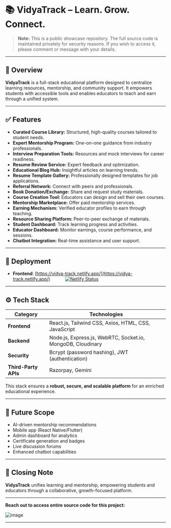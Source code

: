 # 📚 VidyaTrack – Learn. Grow. Connect.

> **Note:** This is a public showcase repository. The full source code is maintained privately for security reasons. If you wish to access it, please comment or message with your details.

---

## 🔎 Overview

**VidyaTrack** is a full-stack educational platform designed to centralize learning resources, mentorship, and community support. It empowers students with accessible tools and enables educators to teach and earn through a unified system.

---

## ✅ Features

- **Curated Course Library:** Structured, high-quality courses tailored to student needs.
- **Expert Mentorship Program:** One-on-one guidance from industry professionals.
- **Interview Preparation Tools:** Resources and mock interviews for career readiness.
- **Resume Review Service:** Expert feedback and optimization.
- **Educational Blog Hub:** Insightful articles on learning trends.
- **Resume Template Gallery:** Professionally designed templates for job applications.
- **Referral Network:** Connect with peers and professionals.
- **Book Donation/Exchange:** Share and request study materials.
- **Course Creation Tool:** Educators can design and sell their own courses.
- **Mentorship Marketplace:** Offer paid mentorship services.
- **Earning Mechanism:** Verified educator profiles to earn through teaching.
- **Resource Sharing Platform:** Peer-to-peer exchange of materials.
- **Student Dashboard:** Track learning progress and activities.
- **Educator Dashboard:** Monitor earnings, course performance, and sessions.
- **Chatbot Integration:** Real-time assistance and user support.

---

## 🚀 Deployment

- **Frontend**: [https://vidya-track.netlify.app/](https://vidya-track.netlify.app/) &nbsp;&nbsp;&nbsp;&nbsp;&nbsp;&nbsp;&nbsp;&nbsp;&nbsp;&nbsp; [![Netlify Status](https://api.netlify.com/api/v1/badges/02d95b97-a97e-4ac4-94cd-3a9d0fb64e7e/deploy-status)](https://app.netlify.com/projects/vidya-track/deploys)  

---

## ⚙ Tech Stack

| **Category**        | **Technologies**                                    |
|----------------------|-----------------------------------------------------|
| **Frontend**        | React.js, Tailwind CSS, Axios, HTML, CSS, JavaScript |
| **Backend**         | Node.js, Express.js, WebRTC, Socket.io, MongoDB, Cloudinary |
| **Security**        | Bcrypt (password hashing), JWT (authentication)     |
| **Third-Party APIs**| Razorpay, Gemini                                    |

This stack ensures a **robust, secure, and scalable platform** for an enriched educational experience.

---

## 🔮 Future Scope

- AI-driven mentorship recommendations
- Mobile app (React Native/Flutter)
- Admin dashboard for analytics
- Certificate generation and badges
- Live discussion forums
- Enhanced chatbot capabilities

---

## 🙌 Closing Note

**VidyaTrack** unifies learning and mentorship, empowering students and educators through a collaborative, growth-focused platform.




---




**Reach out to access entire source code for this project:**



![image](https://github.com/user-attachments/assets/305fc491-eaa0-4c49-ac6a-31a3db5c888c)


---
